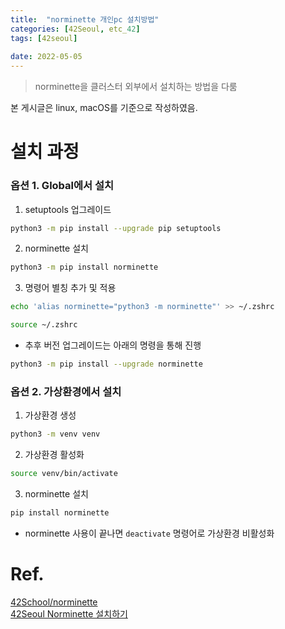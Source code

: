 ```yaml
---
title:  "norminette 개인pc 설치방법"
categories: [42Seoul, etc_42]
tags: [42seoul]
 
date: 2022-05-05
---
```


> norminette을 클러스터 외부에서 설치하는 방법을 다룸

본 게시글은 linux, macOS를 기준으로 작성하였음.

# 설치 과정

### 옵션 1. Global에서 설치
1. setuptools 업그레이드
```bash
python3 -m pip install --upgrade pip setuptools
```
2. norminette 설치
```bash
python3 -m pip install norminette
```

3. 명령어 별칭 추가 및 적용
```bash
echo 'alias norminette="python3 -m norminette"' >> ~/.zshrc
```
```bash
source ~/.zshrc
```

- 추후 버전 업그레이드는 아래의 명령을 통해 진행
```bash
python3 -m pip install --upgrade norminette
```


### 옵션 2. 가상환경에서 설치
1. 가상환경 생성
```bash
python3 -m venv venv
```
2. 가상환경 활성화
```bash
source venv/bin/activate
```
3. norminette 설치
```bash
pip install norminette
```

- norminette 사용이 끝나면 `deactivate` 명령어로 가상환경 비활성화


# Ref.
[42School/norminette](https://github.com/42School/norminette)  
[42Seoul Norminette 설치하기](https://velog.io/@pearpearb/42Seoul-Norminette-설치하기)